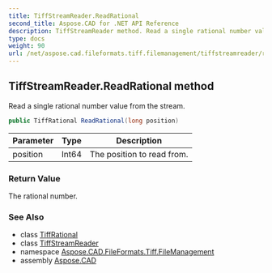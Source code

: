 ```yaml
---
title: TiffStreamReader.ReadRational
second_title: Aspose.CAD for .NET API Reference
description: TiffStreamReader method. Read a single rational number value from the stream
type: docs
weight: 90
url: /net/aspose.cad.fileformats.tiff.filemanagement/tiffstreamreader/readrational/
---
```

## TiffStreamReader.ReadRational method

Read a single rational number value from the stream.

```csharp
public TiffRational ReadRational(long position)
```

| Parameter | Type | Description |
| --- | --- | --- |
| position | Int64 | The position to read from. |

### Return Value

The rational number.

### See Also

* class [TiffRational](../../../aspose.cad.fileformats.tiff/tiffrational/)
* class [TiffStreamReader](../)
* namespace [Aspose.CAD.FileFormats.Tiff.FileManagement](../../tiffstreamreader/)
* assembly [Aspose.CAD](../../../)



